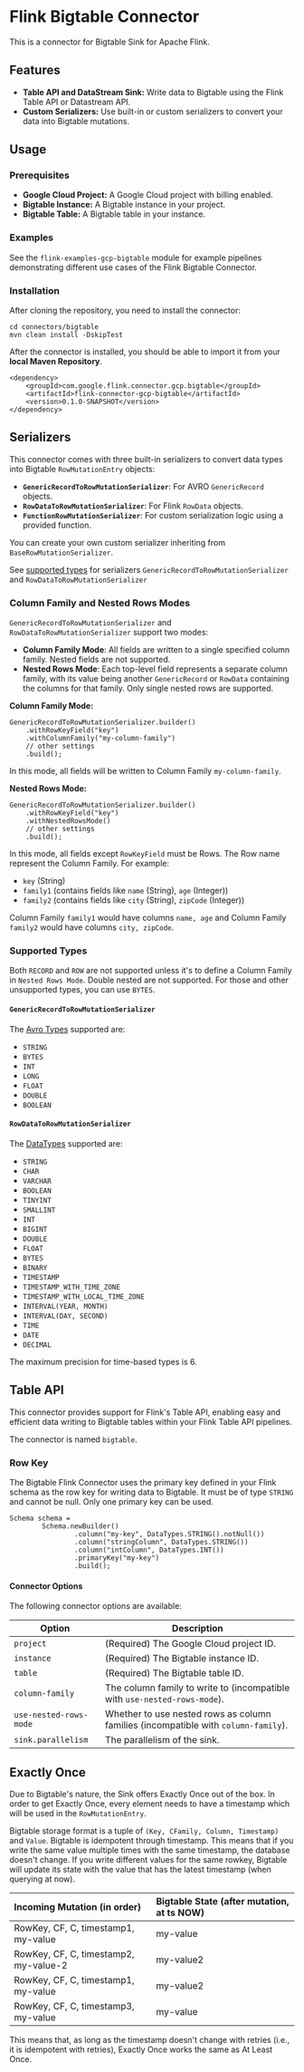 # Flink Bigtable Connector

This is a connector for Bigtable Sink for Apache Flink.

## Features

*   **Table API and DataStream Sink:** Write data to Bigtable using the Flink Table API or Datastream API.
*   **Custom Serializers:** Use built-in or custom serializers to convert your data into Bigtable mutations.

## Usage

### Prerequisites

*   **Google Cloud Project:** A Google Cloud project with billing enabled.
*   **Bigtable Instance:** A Bigtable instance in your project.
*   **Bigtable Table:** A Bigtable table in your instance.

### Examples

See the `flink-examples-gcp-bigtable` module for example pipelines demonstrating different use cases of the Flink Bigtable Connector.

### Installation

After cloning the repository, you need to install the connector:

```
cd connectors/bigtable
mvn clean install -DskipTest
```

After the connector is installed, you should be able to import it from your **local Maven Repository**.

```
<dependency>
    <groupId>com.google.flink.connector.gcp.bigtable</groupId>
    <artifactId>flink-connector-gcp-bigtable</artifactId>
    <version>0.1.0-SNAPSHOT</version>
</dependency>
```

## Serializers

This connector comes with three built-in serializers to convert data types into Bigtable `RowMutationEntry` objects:

*   **`GenericRecordToRowMutationSerializer`**: For AVRO `GenericRecord` objects.
*   **`RowDataToRowMutationSerializer`**: For Flink `RowData` objects.
*   **`FunctionRowMutationSerializer`**: For custom serialization logic using a provided function.

You can create your own custom serializer inheriting from `BaseRowMutationSerializer`.

See [supported types](#supported-types) for serializers `GenericRecordToRowMutationSerializer` and `RowDataToRowMutationSerializer`

### Column Family and Nested Rows Modes

`GenericRecordToRowMutationSerializer` and `RowDataToRowMutationSerializer` support two modes:

*   **Column Family Mode**: All fields are written to a single specified column family. Nested fields are not supported.
*   **Nested Rows Mode**: Each top-level field represents a separate column family, with its value being another `GenericRecord` or `RowData` containing the columns for that family. Only single nested rows are supported.

**Column Family Mode:**

```
GenericRecordToRowMutationSerializer.builder()
    .withRowKeyField("key")
    .withColumnFamily("my-column-family")
    // other settings
    .build();
```

In this mode, all fields will be written to Column Family `my-column-family`.

**Nested Rows Mode:**

```
GenericRecordToRowMutationSerializer.builder()
    .withRowKeyField("key")
    .withNestedRowsMode()
    // other settings
    .build();
```

In this mode, all fields except `RowKeyField` must be Rows. The Row name represent the Column Family. For example:

*   `key` (String)
*   `family1` (contains fields like `name` (String), `age` (Integer))
*   `family2` (contains fields like `city` (String), `zipCode` (Integer)) 

Column Family `family1` would have columns `name, age` and Column Family `family2` would have columns `city, zipCode`.

### Supported Types

Both `RECORD` and `ROW` are not supported unless it's to define a Column Family in `Nested Rows Mode`. Double nested are not supported. For those and other unsupported types, you can use `BYTES`.

#### `GenericRecordToRowMutationSerializer`

The [Avro Types](https://avro.apache.org/docs/1.12.0/api/java/org/apache/avro/Schema.Type.html) supported are:

* `STRING` 
* `BYTES`  
* `INT`  
* `LONG` 
* `FLOAT`  
* `DOUBLE`  
* `BOOLEAN`

#### `RowDataToRowMutationSerializer`

The [DataTypes](https://nightlies.apache.org/flink/flink-docs-release-1.19/api/java/index.html?org/apache/flink/table/api/DataTypes.html) supported are:

* `STRING`
* `CHAR`
* `VARCHAR`
* `BOOLEAN`
* `TINYINT`
* `SMALLINT`
* `INT`
* `BIGINT`
* `DOUBLE`
* `FLOAT`
* `BYTES`
* `BINARY`
* `TIMESTAMP`
* `TIMESTAMP_WITH_TIME_ZONE`
* `TIMESTAMP_WITH_LOCAL_TIME_ZONE`
* `INTERVAL(YEAR, MONTH)` 
* `INTERVAL(DAY, SECOND)`
* `TIME`
* `DATE`
* `DECIMAL` 

The maximum precision for time-based types is 6.

## Table API

This connector provides support for Flink's Table API, enabling easy and efficient data writing to Bigtable tables within your Flink Table API pipelines. 

The connector is named `bigtable`.

### Row Key

The Bigtable Flink Connector uses the primary key defined in your Flink schema as the row key for writing data to Bigtable. It must be of type `STRING` and cannot be null. Only one primary key can be used.

```
Schema schema =
        Schema.newBuilder()
                .column("my-key", DataTypes.STRING().notNull())
                .column("stringColumn", DataTypes.STRING())
                .column("intColumn", DataTypes.INT())
                .primaryKey("my-key")
                .build();
```

#### Connector Options

The following connector options are available:

| Option | Description |
|---|---|
| `project` | (Required) The Google Cloud project ID. |
| `instance` | (Required) The Bigtable instance ID. |
| `table` | (Required) The Bigtable table ID. |
| `column-family` | The column family to write to (incompatible with `use-nested-rows-mode`). |
| `use-nested-rows-mode` | Whether to use nested rows as column families (incompatible with `column-family`). |
| `sink.parallelism` | The parallelism of the sink. |

## Exactly Once

Due to Bigtable's nature, the Sink offers Exactly Once out of the box. In order to get Exactly Once, every element needs to have a timestamp which will be used in the `RowMutationEntry`.

Bigtable storage format is a tuple of `(Key, CFamily, Column, Timestamp)` and `Value`. Bigtable is idempotent through timestamp. This means that if you write the same value multiple times with the same timestamp, the database doesn't change. If you write different values for the same rowkey, Bigtable will update its state with the value that has the latest timestamp (when querying at now).

| Incoming Mutation (in order)                                  | Bigtable State (after mutation, at ts NOW) |
| :------------------------------------------------------------ | :---------------------------------------- |
| RowKey, CF, C, timestamp1, my-value                           | my-value                                   |
| RowKey, CF, C, timestamp2, my-value-2                         | my-value2                                  |
| RowKey, CF, C, timestamp1, my-value                           | my-value2                                  |
| RowKey, CF, C, timestamp3, my-value                           | my-value                                   |

This means that, as long as the timestamp doesn't change with retries (i.e., it is idempotent with retries), Exactly Once works the same as At Least Once.

